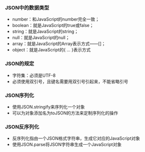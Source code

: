 ### JSON中的数据类型

* number：和JavaScript的number完全一致；
* boolean：就是JavaScript的true或false；
* string：就是JavaScript的string；
* null：就是JavaScript的null；
* array：就是JavaScript的Array表示方式——[]；
* object：就是JavaScript的{ ... }表示方式
### JSON的规定

* 字符集：必须是UTF-8
* 必须使用双引号，且键名需要用双引号引起来，不能省略引号
### JSON序列化

* 使用JSON.stringify来序列化一个对象
* 可以为对象添加名为toJSON的方法来定制序列化的操作
### JSON反序列化

* 反序列化指由一个JSON格式字符串，生成它对应的JavaScript对象
* 使用JSON.parse将JSON字符串生成一个JavaScript对象